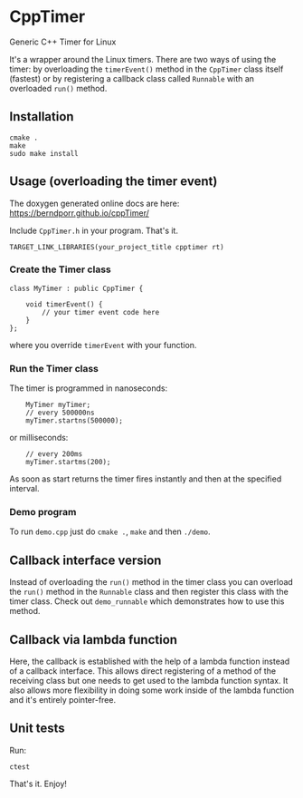 # CppTimer
Generic C++ Timer for Linux

It's a wrapper around the Linux timers. There are two ways of using
the timer: by overloading the `timerEvent()` method in the `CppTimer` class
itself (fastest) or by registering a callback class called `Runnable`
with an overloaded `run()` method.

## Installation
```
cmake .
make
sudo make install
```

## Usage (overloading the timer event)
The doxygen generated online docs are here: https://berndporr.github.io/cppTimer/

Include `CppTimer.h` in your program. That's it.
```
TARGET_LINK_LIBRARIES(your_project_title cpptimer rt)
```

### Create the Timer class
```
class MyTimer : public CppTimer {

	void timerEvent() {
		// your timer event code here
	}
};
```
where you override `timerEvent` with your function.

### Run the Timer class
The timer is programmed in nanoseconds:
```
	MyTimer myTimer;
	// every 500000ns
	myTimer.startns(500000);
```
or milliseconds:
```
	// every 200ms
	myTimer.startms(200);
```
As soon as start returns the timer fires instantly and
then at the specified interval.

### Demo program

To run `demo.cpp` just do `cmake .`, `make` and then `./demo`.

## Callback interface version

Instead of overloading the `run()` method in the timer class you can
overload the `run()` method in the `Runnable` class and then register
this class with the timer class.  Check out `demo_runnable` which
demonstrates how to use this method.

## Callback via lambda function

Here, the callback is established with the help of a lambda function
instead of a callback interface. This allows direct registering
of a method of the receiving class but one needs to get used to the
lambda function syntax. It also allows more flexibility in doing
some work inside of the lambda function and it's entirely pointer-free.

## Unit tests

Run:

```
ctest
```


That's it. Enjoy!
